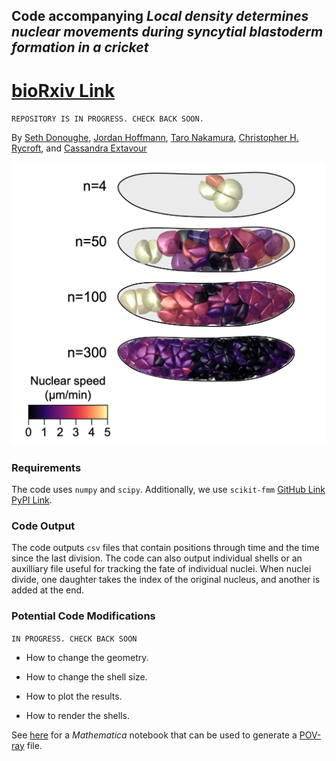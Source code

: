 ## Code accompanying _Local density determines nuclear movements during syncytial blastoderm formation in a cricket_
# [bioRxiv Link]()
`REPOSITORY IS IN PROGRESS. CHECK BACK SOON.`

By [Seth Donoughe](https://www.sethdonoughe.com/), [Jordan Hoffmann](https://jhoffmann.org/), [Taro Nakamura](http://www.nibb.ac.jp/niimilab/), [Christopher H. Rycroft](https://people.seas.harvard.edu/~chr/), and [Cassandra Extavour](https://www.extavourlab.com/)

![gryllus_sim](./ims/gryllus_sim.png)

### Requirements

The code uses `numpy` and `scipy`. Additionally, we use `scikit-fmm` [GitHub Link](https://github.com/scikit-fmm/scikit-fmm) [PyPI Link](https://pypi.org/project/scikit-fmm/).

### Code Output

The code outputs `csv` files that contain positions through time and the time since the last division. 
The code can also output individual shells or an auxilliary file useful for tracking the fate of individual nuclei. 
When nuclei divide, one daughter takes the index of the original nucleus, and another is added at the end. 

### Potential Code Modifications
`IN PROGRESS. CHECK BACK SOON`

* How to change the geometry.

* How to change the shell size.

* How to plot the results.

* How to render the shells.

See [here](https://github.com/hoffmannjordan/Insect-Development-Model) for a _Mathematica_ notebook that can be used to generate a [POV-ray](http://www.povray.org/) file.


